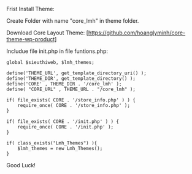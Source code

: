 Frist Install Theme:

Create Folder with name "core_lmh" in theme folder.

Download Core Layout Theme: [https://github.com/hoanglyminh/core-theme-wp-product]

Includue file init.php in file funtions.php:

```
global $sieuthiweb, $lmh_themes;

define('THEME_URL', get_template_directory_uri() );
define('THEME_DIR', get_template_directory() );
define('CORE' , THEME_DIR . '/core_lmh' );
define( "CORE_URL" , THEME_URL . "/core_lmh" );

if( file_exists( CORE . '/store_info.php' ) ) { 
	require_once( CORE . '/store_info.php' );
}

if( file_exists( CORE . '/init.php' ) ) {
	require_once( CORE . '/init.php' );
}

if( class_exists("Lmh_Themes") ){
	$lmh_themes = new Lmh_Themes();
}
```

Good Luck!
